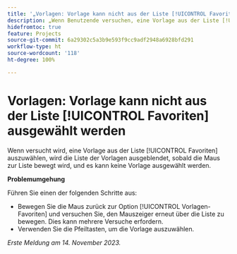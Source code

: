```yaml
---
title: '„Vorlagen: Vorlage kann nicht aus der Liste [!UICONTROL Favoriten] ausgewählt werden“'
description: „Wenn Benutzende versuchen, eine Vorlage aus der Liste [!UICONTROL Favoriten] auszuwählen, wird die Liste der Vorlagen ausgeblendet, sobald die Maus zur Liste bewegt wird, und es kann keine Vorlage ausgewählt werden.“
hidefromtoc: true
feature: Projects
source-git-commit: 6a29302c5a3b9e593f9cc9adf2948a6928bfd291
workflow-type: ht
source-wordcount: '118'
ht-degree: 100%

---
```



# Vorlagen: Vorlage kann nicht aus der Liste [!UICONTROL Favoriten] ausgewählt werden

Wenn versucht wird, eine Vorlage aus der Liste [!UICONTROL Favoriten] auszuwählen, wird die Liste der Vorlagen ausgeblendet, sobald die Maus zur Liste bewegt wird, und es kann keine Vorlage ausgewählt werden.

**Problemumgehung**

Führen Sie einen der folgenden Schritte aus:

* Bewegen Sie die Maus zurück zur Option [!UICONTROL Vorlagen-Favoriten] und versuchen Sie, den Mauszeiger erneut über die Liste zu bewegen. Dies kann mehrere Versuche erfordern.
* Verwenden Sie die Pfeiltasten, um die Vorlage auszuwählen.

_Erste Meldung am 14. November 2023._
